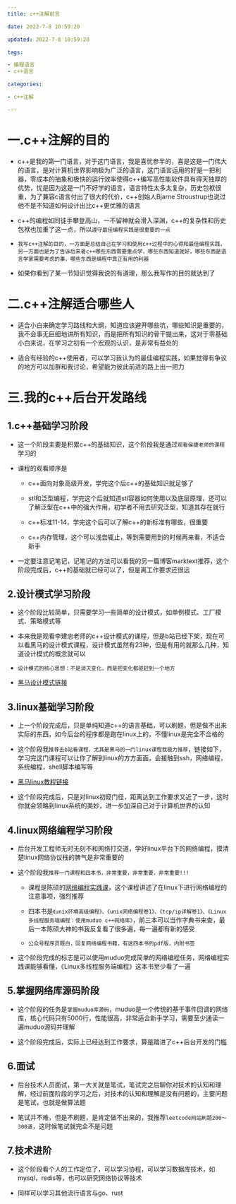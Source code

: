 ```yaml
---
title: c++注解前言

date: 2022-7-8 10:59:20

updated: 2022-7-8 10:59:20

tags:

- 编程语言
- c++语言

categories:

- c++注解

---
```


# 一.c++注解的目的

- c++是我的第一门语言，对于这门语言，我是喜忧参半的，喜是这是一门伟大的语言，是对计算机世界影响极为广泛的语言，这门语言运用的好是一把利器，零成本的抽象和极快的运行效率使得c++编写高性能软件具有得天独厚的优势，忧是因为这是一门不好学的语言，语言特性太多太复杂，历史包袱很重，为了兼容c语言付出了很大的代价，c++创始人Bjarne Stroustrup也说过他不是不知道如何设计出比c++更优雅的语言

- c++的编程如同徒手攀登高山，一不留神就会滑入深渊，c++的复杂性和历史包袱也加重了这一点，所以`遵守最佳编程实践是很重要的一点`

- `我写c++注解的目的，一方面是总结自己在学习和使用c++过程中的心得和最佳编程实践，另一方面也是为了告诉后来者c++哪些东西需要重点学，哪些东西知道就好，哪些东西是语言学家需要考虑的事，哪些东西是编程中真正有用的利器`

- 如果你看到了某一节知识觉得我说的有道理，那么我写作的目的就达到了

# 二.c++注解适合哪些人

- 适合小白来确定学习路线和大纲，知道应该避开哪些坑，哪些知识是重要的，我不会事无巨细地讲所有知识，而是把所有知识的骨干提出来，这对于零基础小白来说，在学习之初有一个宏观的认识，是非常有益处的

- 适合有经验的c++使用者，可以学习我认为的最佳编程实践，如果觉得有争议的地方可以加群和我讨论，希望能为彼此前进的路上出一把力

# 三.我的c++后台开发路线

## 1.c++基础学习阶段

- 这一个阶段主要是积累c++的基础知识，这个阶段我是通过`观看侯捷老师的课程`学习的

- 课程的观看顺序是
  
  - c++面向对象高级开发，学完这个后c++的基础知识就足够了
  
  - stl和泛型编程，学完这个后就知道stl容器如何使用以及底层原理，还可以了解泛型在c++中的强大作用，初学者不用去研究泛型，知道其存在就行
  
  - c++标准11-14，学完这个后可以了解c++的新标准有哪些，很重要
  
  - c++内存管理，这个可以浅尝辄止，等到需要用到的时候再来看，不适合新手

- 一定要注意记笔记，记笔记的方法可以看我的另一篇博客marktext推荐，这个阶段完成后，c++的基础就已经可以了，但是离工作要求还很远

## 2.设计模式学习阶段

- 这个阶段比较简单，只需要学习一些简单的设计模式，如单例模式、工厂模式、策略模式等

- 本来我是观看李建忠老师的c++设计模式的课程，但是b站已经下架，现在可以看黑马的设计模式课程，设计模式虽然有23种，但是有用的就那么几种，知道设计模式的概念就可以

- `设计模式的核心思想：不是消灭变化，而是把变化都驱赶到一个地方`

- [黑马设计模式链接](https://www.bilibili.com/video/BV1Mb411t7ut?spm_id_from=333.337.search-card.all.click)

## 3.linux基础学习阶段

- 上一个阶段完成后，只是单纯知道c++的语言基础，可以刷题，但是做不出来实际的东西，如今后台的程序都是跑在linux上的，不懂linux是完全不合格的

- 这个阶段我`推荐去b站看课程，尤其是黑马的一门linux课程我极力推荐`，链接如下，学习完这门课程可以让你了解到linux的方方面面，会接触到ssh，网络编程，系统编程，shell脚本编写等

- [黑马linux教程链接](https://www.bilibili.com/video/BV1dt411f7TZ?spm_id_from=333.337.search-card.all.click)

- 这个阶段完成后，只是对linux初窥门径，距离达到工作要求又近了一步，这时你就会领略到linux系统的美妙，进一步加深自己对于计算机世界的认知

## 4.linux网络编程学习阶段

- 后台开发工程师无时无刻不和网络打交道，学好linux平台下的网络编程，摸清楚linux网络协议栈的脾气是非常重要的

- 这个阶段我`推荐一门课程和四本书，非常重要，非常重要，非常重要!!!`
  
  - 课程是陈硕的[网络编程实践课](https://www.bilibili.com/video/BV1TA411q75p?spm_id_from=333.337.search-card.all.click)，这个课程讲述了在linux下进行网络编程的注意事项，强烈推荐
  
  - 四本书是`《unix环境高级编程》、《unix网络编程卷1》、《tcp/ip详解卷1》、《Linux多线程服务端编程：使用muduo c++网络库》`，前三本可以当作字典书来查，最后一本陈硕大神的书我反复看了很多遍，每一遍都有新的感受
  
  - `公众号程序员既白，回复网络编程书籍，有这四本书的pdf版，内附书签`

- 这个阶段完成的标志是可以使用muduo完成简单的网络编程任务，网络编程实践课能够看懂，《Linux多线程服务端编程》这本书至少看了一遍

## 5.掌握网络库源码阶段

- 这个阶段的任务是`掌握muduo库源码`，muduo是一个传统的基于事件回调的网络库，核心代码只有5000行，性能很高，非常适合新手学习，需要至少通读一遍muduo源码并理解

- 这个阶段完成后，实际上已经达到工作要求，算是踏进了c++后台开发的门槛

## 6.面试

- 后台技术人员面试，第一大关就是笔试，笔试完之后聊你对技术的认知和理解，经过前面阶段的学习之后，对技术的认知和理解是没有问题的，主要问题是笔试，也就是做算法题

- 笔试并不难，但是不刷题，是肯定做不出来的，我推荐`leetcode网站刷题200～300道`，这时候笔试就完全不是问题

## 7.技术进阶

- 这个阶段看个人的工作定位了，可以学习协程，可以学习数据库技术，如mysql，redis等，也可以研究网络协议等技术

- 同样可以学习其他流行语言与go、rust

